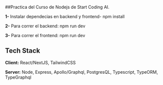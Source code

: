 ##Practica del Curso de Nodejs de Start Coding AI.

**1-** Instalar dependecias en backend y frontend- npm install

**2-** Para correr el backend: npm run dev

**3-** Para correr el frontend: npm run dev

## Tech Stack

**Client:** React/NextJS, TailwindCSS

**Server:** Node, Express, Apollo/Graphql, PostgresQL, Typescript, TypeORM, TypeGraphql
